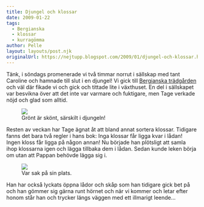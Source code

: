 ```yaml
---
title: Djungel och klossar
date: 2009-01-22
tags: 
  - Bergianska
  - klossar
  - kurragömma	
author: Pelle
layout: layouts/post.njk
originalUrl: https://nejtupp.blogspot.com/2009/01/djungel-och-klossar.html
---
```


Tänk, i söndags promenerade vi två timmar norrut i sällskap med tant Caroline och hamnade till slut i en djungel! Vi gick till <a href="http://www.bergianska.se/index.html">Bergianska trädgården</a> och väl där fikade vi och gick och tittade lite i växthuset. En del i sällskapet var besvikna över att det inte var varmare och fuktigare, men Tage verkade nöjd och glad som alltid.

<figure>
	<img src="../../../img/2009/01/_MG_0270_1024pix.jpg">
	<figcaption>Grönt är skönt, särskilt i djungeln!</figcaption>
</figure>

Resten av veckan har Tage ägnat åt att bland annat sortera klossar. Tidigare fanns det bara två regler i hans bok: Inga klossar får ligga kvar i lådan! Ingen kloss får ligga på någon annan! Nu började han plötsligt att samla ihop klossarna igen och lägga tillbaka dem i lådan. Sedan kunde leken börja om utan att Pappan behövde lägga sig i.

<figure>
	<img src="../../../img/2009/01/_MG_0333_1024pix-2.jpg">
	<figcaption>Var sak på sin plats.</figcaption>
</figure>

Han har också lyckats öppna lådor och skåp som han tidigare gick bet på och han gömmer sig gärna runt hörnet och när vi kommer och letar efter honom står han och trycker längs väggen med ett illmarigt leende...
